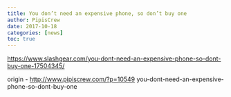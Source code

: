 ```yaml
---
title: You don’t need an expensive phone, so don’t buy one
author: PipisCrew
date: 2017-10-18
categories: [news]
toc: true
---
```


https://www.slashgear.com/you-dont-need-an-expensive-phone-so-dont-buy-one-17504345/

origin - http://www.pipiscrew.com/?p=10549 you-dont-need-an-expensive-phone-so-dont-buy-one